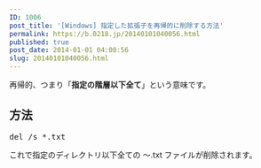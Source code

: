 ```yaml
---
ID: 1006
post_title: '[Windows] 指定した拡張子を再帰的に削除する方法'
permalink: https://b.0218.jp/20140101040056.html
published: true
post_date: 2014-01-01 04:00:56
slug: 20140101040056.html
---
```

再帰的、つまり「<strong>指定の階層以下全て</strong>」という意味です。
<!--more-->
<h2>方法</h2>
<pre class="prettyprint">del /s *.txt</pre>
これで指定のディレクトリ以下全ての ～.txt ファイルが削除されます。